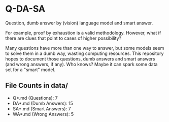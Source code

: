 # Q-DA-SA
Question, dumb answer by (vision) language model and smart answer.

For example, proof by exhaustion is a valid methodology. However, what if there are clues that point to cases of higher possibility?

Many questions have more than one way to answer, but some models seem to solve them in a dumb way, wasting computing resources. This repository hopes to document those questions, dumb answers and smart answers (and wrong answers, if any). Who knows? Maybe it can spark some data set for a "smart" model.

<!-- FILE_COUNTS_START -->
## File Counts in data/
- Q*.md (Questions): 7
- DA*.md (Dumb Answers): 15
- SA*.md (Smart Answers): 7
- WA*.md (Wrong Answers): 5
<!-- FILE_COUNTS_END -->
